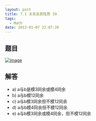 ```yaml
---
layout: post
title: 7.1 关系及其性质 39
tags:
  - Math
date: 2013-01-07 22:07:26
---
```


## 题目

[![image](http://freewind.me/wp-content/uploads/2013/01/image_thumb147.png "image")](http://freewind.me/wp-content/uploads/2013/01/image146.png)

## 解答

*   a) a与b是模3同余或模4同余
*   b) a与b模12同余
*   c) a与b模3同余但不模12同余
*   d) a与b模4同余但不模12同余
*   e) a与b模3同余或模4同余，但不模12同余